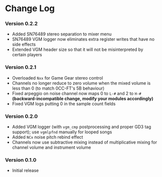 # Change Log

### Version 0.2.2

- Added SN76489 stereo separation to mixer menu
- SN76489 VGM logger now eliminates extra register writes that have no side effects
- Extended VGM header size so that it will not be misinterpreted by certain players

### Version 0.2.1

- Overloaded `Nxx` for Game Gear stereo control
- Channels no longer reduce to zero volume when the mixed volume is less than 0 (to match 0CC-FT's 5B behaviour)
- Fixed arpeggio on noise channel now maps 0 to `L-#` and 2 to `H-#` **(backward-incompatible change, modify your modules accordingly)**
- Fixed VGM logs putting 0 in the sample count fields

### Version 0.2.0

- Added VGM logger (with `vgm_cmp` postprocessing and proper GD3 tag support); use `vgmlpfnd` manually for looped songs
- Added `NCx` noise pitch rebind effect
- Channels now use subtractive mixing instead of multiplicative mixing for channel volume and instrument volume

### Version 0.1.0

- Initial release
